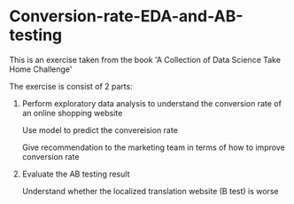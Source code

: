 # Conversion-rate-EDA-and-AB-testing
This is an exercise taken from the book 'A Collection of Data Science Take Home Challenge'

The exercise is consist of 2 parts:

1. Perform exploratory data analysis to understand the conversion rate of an online shopping website
  
   Use model to predict the convereision rate
   
   Give recommendation to the marketing team in terms of how to improve conversion rate
   
2. Evaluate the AB testing result

   Understand whether the localized translation website (B test) is worse
   
   
